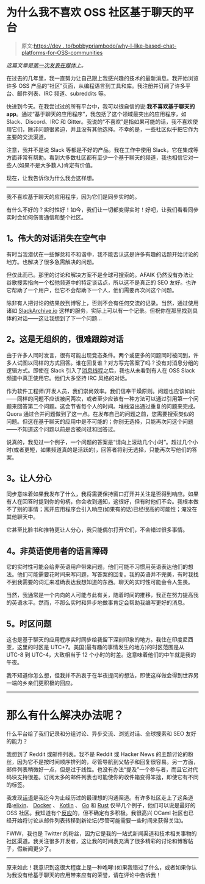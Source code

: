 # 为什么我不喜欢 OSS 社区基于聊天的平台

> 原文:[https://dev . to/bobbypriambodo/why-I-like-based-chat-platforms-for-OSS-communities](https://dev.to/bobbypriambodo/why-i-dislike-chat-based-platforms-for-oss-communities)

*这篇文章是[第一次发表在媒体](https://medium.com/@bobbypriambodo/why-i-dislike-chat-based-platforms-for-oss-communities-f19444302d6d)上。*

在过去的几年里，我一直努力让自己跟上我感兴趣的技术的最新消息。我开始浏览许多 OSS 产品的“社区”页面，从编程语言到工具和库。我注册并订阅了许多平台、邮件列表、IRC 频道、subreddits 等。

快进到今天。在我尝试过的所有平台中，我可以很自信的说:**我不喜欢基于聊天的 app**。通过“基于聊天的应用程序”，我包括了这个领域最突出的应用程序，如 Slack、Discord、IRC 和 Gitter。我说的“不喜欢”是指如果可能的话，我不喜欢使用它们，除非问题很紧迫，并且没有其他选择。不幸的是，一些社区似乎把它作为主要的交流渠道。

注意，我并不是说 Slack 等都是不好的产品。我在工作中使用 Slack，它在集成等方面非常有帮助。看到大多数社区都有至少一个基于聊天的频道，我也相信它对一些人(如果不是大多数人)肯定有价值。

现在，让我告诉你为什么我会这样想。

* * *

我不喜欢基于聊天的应用程序，因为它们是同步实时的。

有什么不好的？实时性好！如今，我们让一切都变得实时！好吧，让我们看看同步实时会如何伤害通信和整个社区。

## [](#1-great-conversations-vanish-into-thin-air)1。伟大的对话消失在空气中

有时当我潜伏在一些懈怠和不和谐中，我不能否认这是许多有趣的话题开始讨论的地方。也解决了很多急需解决的问题。

但仅此而已。那里的讨论和解决方案不是全球可搜索的。AFAIK 仍然没有办法让谷歌搜索指向一个松弛频道中的特定谈话点，所以这不是真正的 SEO 友好。也许它帮助了一个用户，但它不会帮助下一个人，他们需要再次问这个问题。

除非有人把讨论的结果放到博客上，否则不会有任何交流的记录。当然，通过使用诸如 [SlackArchive.io](https://slackarchive.io/) 这样的服务，实际上可以有一个记录。但祝你在那里找到具体的对话——这让我想到了下一个问题…

## [](#2-its-unorganized-and-hard-to-keep-track-of-conversations)2。这是无组织的，很难跟踪对话

由于许多人同时发言，很有可能出现竞态条件。两个或更多的问题同时被问到，许多人试图以同样的方式回答。谁在回复谁？对方写完答案了吗？没有对消息分组的逻辑方式。即使在 Slack 引入了[消息线程](https://get.slack.help/hc/en-us/articles/115000769927-Message-threads)之后，我也从未看到有人在 OSS Slack 频道中真正使用它。他们大多坚持 IRC 风格的对话。

作为软件工程师/开发人员，我们崇尚效率。我们信奉干燥原则。问题也应该如此——同样的问题不应该被问两次，或者至少应该有一种方法可以通过引用第一个问题来回答第二个问题。这会节省每个人的时间。堆栈溢出通过重复的问题来完成。Quora 通过合并问题做到了这一点。在发布自己的问题之前，您需要搜索类似的问题。但这在基于聊天的应用中是不可能的；你别无选择，只能再次问这个问题——不知道这个问题以前是否被问过和回答过。

说真的，我见过一个例子，一个问题的答案是“请向上滚动几个小时”。超过几个小时(或者更短，如果频道真的是活跃的)，回答者将别无选择，只能再次写他们的答案。

## [](#3-its-distracting)3。让人分心

同步意味着如果我发布了什么，我将需要保持窗口打开并关注是否得到响应。如果有人在回答时提到你的句柄，你会收到通知，这很好，但有时他们不会。我根本做不了别的事情；离开应用程序会引入响应(如果有的话)已经很高的可能性；淹没在其他聊天中。

它甚至比脸书和推特更让人分心，我只能偶尔打开它们，不会错过很多事情。

## [](#4-language-barrier-for-nonenglish-speakers)4。非英语使用者的语言障碍

它的实时性可能会给非英语用户带来问题，他们可能不习惯用英语表达他们的想法。他们可能需要花时间来写问题，写答案的回复。我的英语并不完美，有时我找不到我需要的词汇来准确表达我想知道的东西。聊天的实时性可能会令人生畏。

当然，我通常是一个内向的人可能与此有关，随着时间的推移，我正在努力提高我的英语水平。然而，不那么实时和异步地做事肯定会帮助我编写更好的消息。

## [](#5-timezone-issues)5。时区问题

这也是基于聊天的应用程序实时同步给我留下深刻印象的地方。我住在印度尼西亚，这里的时区是 UTC+7。美国(最有趣的事情发生的地方)的时区范围是从 UTC-8 到 UTC-4，大致相当于 12 个小时的时差。这意味着他们的中午就是我的午夜。

我不知道你怎么想，但我并不热衷于在半夜提问的想法，即使这样做会得到世界另一端的乡亲们更积极的回应。

* * *

# [](#so-whats-the-solution)那么有什么解决办法呢？

什么平台给了我们记录和分组讨论、异步交流、浏览对话、全球搜索和 SEO 友好的能力？

我想到了 Reddit 或邮件列表。我不是 Reddit 或 Hacker News 的主题讨论的粉丝，因为它不是按时间顺序排列的，尽管导航到父帖子和回复很容易。另一方面，邮件列表稍微好一点，但是过于线性。也没有办法“提及”一个参与者，而且它对代码块支持很差。订阅太多的邮件列表也可能使你的收件箱变得笨拙，即使它有不同的标签。

我发现[话语](https://www.discourse.org/)是我迄今为止经历过的最理想的沟通渠道。有许多社区走上了这条道路:[elixin](https://elixirforum.com/)、 [Docker](https://forums.docker.com/) 、 [Kotlin](https://discuss.kotlinlang.org/) 、 [Go](https://forum.golangbridge.org/) 和 [Rust](https://users.rust-lang.org/) 仅举几个例子，他们可以说是最好的 OSS 社区。我知道有个[反应](https://discuss.reactjs.org/)的，但不确定有多积极。我很高兴 OCaml 社区也已经开始将讨论从邮件列表转移到新论坛(尽管可能需要一些时间来获得关注)。

FWIW，我也是 Twitter 的粉丝，因为它是我的一站式新闻渠道和技术相关事物的社区渠道。我关注很多开发者，这让我的时间表充满了很多精彩的讨论和博客帖子，假新闻更少了。

* * *

原来如此！我意识到这很大程度上是一种咆哮:)如果我错过了什么，或者如果你认为我没有给基于聊天的应用带来应有的荣誉，请在评论中告诉我！
